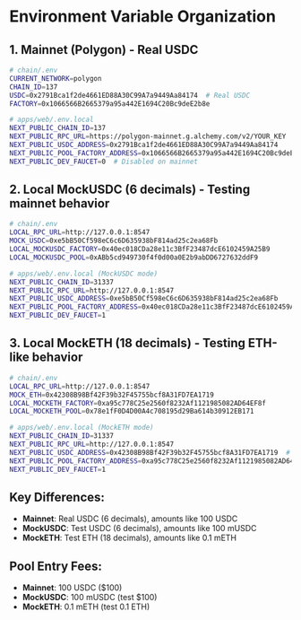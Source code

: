 # Environment Variable Organization

## 1. Mainnet (Polygon) - Real USDC
```bash
# chain/.env
CURRENT_NETWORK=polygon
CHAIN_ID=137
USDC=0x2791Bca1f2de4661ED88A30C99A7a9449Aa84174  # Real USDC
FACTORY=0x1066566B2665379a95a442E1694C20Bc9deE2b8e
```

```bash
# apps/web/.env.local
NEXT_PUBLIC_CHAIN_ID=137
NEXT_PUBLIC_RPC_URL=https://polygon-mainnet.g.alchemy.com/v2/YOUR_KEY
NEXT_PUBLIC_USDC_ADDRESS=0x2791Bca1f2de4661ED88A30C99A7a9449Aa84174
NEXT_PUBLIC_POOL_FACTORY_ADDRESS=0x1066566B2665379a95a442E1694C20Bc9deE2b8e
NEXT_PUBLIC_DEV_FAUCET=0  # Disabled on mainnet
```

## 2. Local MockUSDC (6 decimals) - Testing mainnet behavior
```bash
# chain/.env
LOCAL_RPC_URL=http://127.0.0.1:8547
MOCK_USDC=0xe5bB50Cf598eC6c6D635938bF814ad25c2ea68Fb
LOCAL_MOCKUSDC_FACTORY=0x40ec018CDa28e11c3BfF23487dcE6102459A25B9
LOCAL_MOCKUSDC_POOL=0xABb5cd949730f4f0d00a0E2b9abDD6727632ddF9
```

```bash
# apps/web/.env.local (MockUSDC mode)
NEXT_PUBLIC_CHAIN_ID=31337
NEXT_PUBLIC_RPC_URL=http://127.0.0.1:8547
NEXT_PUBLIC_USDC_ADDRESS=0xe5bB50Cf598eC6c6D635938bF814ad25c2ea68Fb
NEXT_PUBLIC_POOL_FACTORY_ADDRESS=0x40ec018CDa28e11c3BfF23487dcE6102459A25B9
NEXT_PUBLIC_DEV_FAUCET=1
```

## 3. Local MockETH (18 decimals) - Testing ETH-like behavior
```bash
# chain/.env  
LOCAL_RPC_URL=http://127.0.0.1:8547
MOCK_ETH=0x42308B98Bf42F39b32F45755bcf8A31FD7EA1719
LOCAL_MOCKETH_FACTORY=0xa95c778C25e2560f8232Af1121985082AD64EF8f
LOCAL_MOCKETH_POOL=0x78e1fF0D4D00A4c708195d29Ba614b30912EB171
```

```bash
# apps/web/.env.local (MockETH mode)
NEXT_PUBLIC_CHAIN_ID=31337
NEXT_PUBLIC_RPC_URL=http://127.0.0.1:8547
NEXT_PUBLIC_USDC_ADDRESS=0x42308B98Bf42F39b32F45755bcf8A31FD7EA1719  # MockETH used as "USDC"
NEXT_PUBLIC_POOL_FACTORY_ADDRESS=0xa95c778C25e2560f8232Af1121985082AD64EF8f
NEXT_PUBLIC_DEV_FAUCET=1
```

## Key Differences:
- **Mainnet**: Real USDC (6 decimals), amounts like 100 USDC
- **MockUSDC**: Test USDC (6 decimals), amounts like 100 mUSDC  
- **MockETH**: Test ETH (18 decimals), amounts like 0.1 mETH

## Pool Entry Fees:
- **Mainnet**: 100 USDC ($100)
- **MockUSDC**: 100 mUSDC (test $100)
- **MockETH**: 0.1 mETH (test 0.1 ETH)
